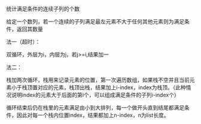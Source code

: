 统计满足条件的连续子列的个数

给定一个数列，若一个连续的子列满足最左元素不大于任何其他元素则为满足条件，返回其数量

法一（超时）：

双循环，外层为i，内层为j，若j>=i,结果加一

法二：

栈加两次循环，栈用来记录元素的位置，第一次遍历数组，如果栈不空并且当前元素小于栈顶置对应的元素，栈顶出栈，结果加上i-index，index为栈顶。（此种情况说明index的元素大于后面的第i个，可以组成满足条件的子列i-index个）

循环结束后仍在栈里的元素满足由小到大排列，每一个做开头直到结尾都满足条件，因此对每一个栈内位置index，结果都加上n-index，n为list长度。
